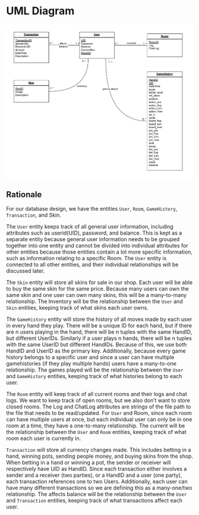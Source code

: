 # UML Diagram
![uml_diagram](imgs/uml_diagram.png)

## Rationale
For our database design, we have the entities `User`, `Room`, `GameHistory`, `Transaction`, and Skin.

The `User` entity keeps track of all general user information, including attributes such as userid(UID), password, and balance. This is kept as a separate entity because general user information needs to be grouped together into one entity and cannot be divided into individual attributes for other entities because those entities contain a lot more specific information, such as information relating to a specific Room. The `User` entity is connected to all other entities, and their individual relationships will be discussed later. 

The `Skin` entity will store all skins for sale in our shop. Each user will be able to buy the same skin for the same price. Because many users can own the same skin and one user can own many skins, this will be a many-to-many relationship. The Inventory will be the relationship between the `User` and `Skin` entities, keeping track of what skins each user owns.

The `GameHistory` entity will store the history of all moves made by each user in every hand they play. There will be a unique ID for each hand, but if there are n users playing in the hand, there will be n tuples with the same HandID, but different UserIDs. Similarly if a user plays n hands,  there will be n tuples with the same UserID but different HandIDs. Because of this, we use both HandID and UserID as the primary key. Additionally, because every game history belongs to a specific user and since a user can have multiple gamehistories (if they play multiple hands) users have a many-to-one relationship. The games played will be the relationship between the `User` and `GameHistory` entities, keeping track of what histories belong to each user. 

The `Room` entity will keep track of all current rooms and their logs and chat logs. We want to keep track of open rooms, but we also don’t want to store closed rooms. The Log and ChatLog attributes are strings of the file path to the file that needs to be read/updated. For `User` and Room, since each room can have multiple users at once, but each individual user can only be in one room at a time, they have a one-to-many relationship. The current will be the relationship between the `User` and `Room` entities, keeping track of what room each user is currently in. 

`Transaction`  will store all currency changes made. This includes betting in a hand, winning pots, sending people money, and buying skins from the shop. When betting in a hand or winning a pot, the sender or receiver will respectively have UID as HandID. Since each transaction either involves a sender and a receiver (two parties), or a HandID and a user (one party), each transaction references one to two Users. Additionally, each user can have many different transactions so we are defining this as a many-one/two relationship. The affects balance will be the relationship between the `User` and `Transaction`  entities, keeping track of what transactions affect each user.